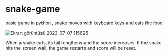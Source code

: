 # snake-game
basic game in python , snake moves with keyboard keys and eats the food

![Ekran görüntüsü 2023-07-07 115625](https://github.com/sule0/snake-game/assets/99013587/d289dd12-4dc8-4671-8b4f-f1f426b49fc9)

When a snake eats, its tail lengthens and the score increases. If the snake hits the screen wall, the game restarts and score will be reset.
